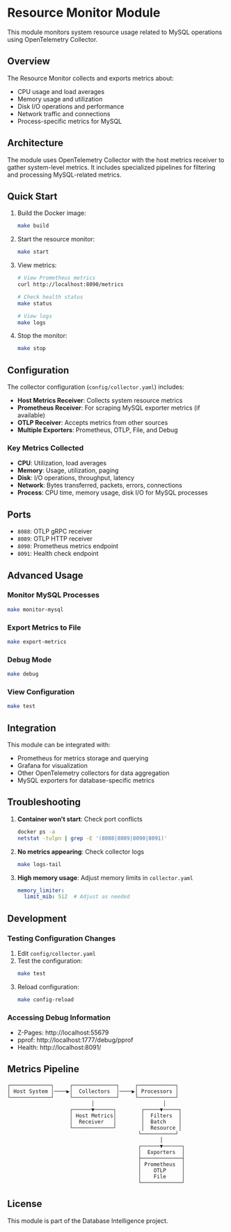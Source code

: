 # Resource Monitor Module

This module monitors system resource usage related to MySQL operations using OpenTelemetry Collector.

## Overview

The Resource Monitor collects and exports metrics about:
- CPU usage and load averages
- Memory usage and utilization
- Disk I/O operations and performance
- Network traffic and connections
- Process-specific metrics for MySQL

## Architecture

The module uses OpenTelemetry Collector with the host metrics receiver to gather system-level metrics. It includes specialized pipelines for filtering and processing MySQL-related metrics.

## Quick Start

1. Build the Docker image:
   ```bash
   make build
   ```

2. Start the resource monitor:
   ```bash
   make start
   ```

3. View metrics:
   ```bash
   # View Prometheus metrics
   curl http://localhost:8090/metrics
   
   # Check health status
   make status
   
   # View logs
   make logs
   ```

4. Stop the monitor:
   ```bash
   make stop
   ```

## Configuration

The collector configuration (`config/collector.yaml`) includes:

- **Host Metrics Receiver**: Collects system resource metrics
- **Prometheus Receiver**: For scraping MySQL exporter metrics (if available)
- **OTLP Receiver**: Accepts metrics from other sources
- **Multiple Exporters**: Prometheus, OTLP, File, and Debug

### Key Metrics Collected

- **CPU**: Utilization, load averages
- **Memory**: Usage, utilization, paging
- **Disk**: I/O operations, throughput, latency
- **Network**: Bytes transferred, packets, errors, connections
- **Process**: CPU time, memory usage, disk I/O for MySQL processes

## Ports

- `8088`: OTLP gRPC receiver
- `8089`: OTLP HTTP receiver
- `8090`: Prometheus metrics endpoint
- `8091`: Health check endpoint

## Advanced Usage

### Monitor MySQL Processes
```bash
make monitor-mysql
```

### Export Metrics to File
```bash
make export-metrics
```

### Debug Mode
```bash
make debug
```

### View Configuration
```bash
make test
```

## Integration

This module can be integrated with:
- Prometheus for metrics storage and querying
- Grafana for visualization
- Other OpenTelemetry collectors for data aggregation
- MySQL exporters for database-specific metrics

## Troubleshooting

1. **Container won't start**: Check port conflicts
   ```bash
   docker ps -a
   netstat -tulpn | grep -E '(8088|8089|8090|8091)'
   ```

2. **No metrics appearing**: Check collector logs
   ```bash
   make logs-tail
   ```

3. **High memory usage**: Adjust memory limits in `collector.yaml`
   ```yaml
   memory_limiter:
     limit_mib: 512  # Adjust as needed
   ```

## Development

### Testing Configuration Changes
1. Edit `config/collector.yaml`
2. Test the configuration:
   ```bash
   make test
   ```
3. Reload configuration:
   ```bash
   make config-reload
   ```

### Accessing Debug Information
- Z-Pages: http://localhost:55679
- pprof: http://localhost:1777/debug/pprof
- Health: http://localhost:8091/

## Metrics Pipeline

```
┌─────────────┐     ┌──────────────┐     ┌────────────┐
│ Host System │────▶│  Collectors  │────▶│ Processors │
└─────────────┘     └──────────────┘     └────────────┘
                           │                      │
                    ┌──────▼──────┐        ┌─────▼─────┐
                    │ Host Metrics│        │  Filters  │
                    │  Receiver   │        │  Batch    │
                    └─────────────┘        │  Resource │
                                          └───────────┘
                                                 │
                                          ┌──────▼──────┐
                                          │  Exporters  │
                                          ├─────────────┤
                                          │ Prometheus  │
                                          │    OTLP     │
                                          │    File     │
                                          └─────────────┘
```

## License

This module is part of the Database Intelligence project.